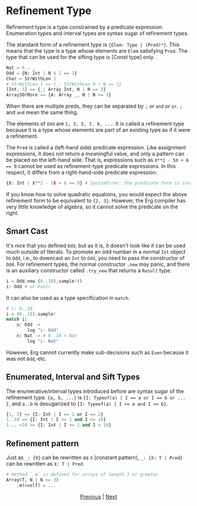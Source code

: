 # Refinement Type

Refinement type is a type constrained by a predicate expression. Enumeration types and interval types are syntax sugar of refinement types.

The standard form of a refinement type is `{Elem: Type | (Pred)*}`. This means that the type is a type whose elements are `Elem` satisfying `Pred`.
The type that can be used for the sifting type is [Const type] only.

```python
Nat = 0.. _
Odd = {N: Int | N % 2 == 1}
Char = StrWithLen 1
# StrWithLen 1 == {_: StrWithLen N | N == 1}
[Int; 3] == {_: Array Int, N | N == 3}
Array3OrMore == {A: Array _, N | N >= 3}
```

When there are multiple preds, they can be separated by `;` or `and` or `or`. `;` and `and` mean the same thing.

The elements of `Odd` are `1, 3, 5, 7, 9, ...`.
It is called a refinement type because it is a type whose elements are part of an existing type as if it were a refinement.

The `Pred` is called a (left-hand side) predicate expression. Like assignment expressions, it does not return a meaningful value, and only a pattern can be placed on the left-hand side.
That is, expressions such as `X**2 - 5X + 6 == 0` cannot be used as refinement-type predicate expressions. In this respect, it differs from a right-hand-side predicate expression.

```python
{X: Int | X**2 - 5X + 6 == 0} # SyntaxError: the predicate form is invalid. Only names can be on the left-hand side
```

If you know how to solve quadratic equations, you would expect the above refinement form to be equivalent to `{2, 3}`.
However, the Erg compiler has very little knowledge of algebra, so it cannot solve the predicate on the right.

## Smart Cast

It's nice that you defined `Odd`, but as it is, it doesn't look like it can be used much outside of literals. To promote an odd number in a normal `Int` object to `Odd`, i.e., to downcast an `Int` to `Odd`, you need to pass the constructor of `Odd`.
For refinement types, the normal constructor `.new` may panic, and there is an auxiliary constructor called `.try_new` that returns a `Result` type.

```python
i = Odd.new (0..10).sample!()
i: Odd # or Panic
```

It can also be used as a type specification in `match`.

```python
# i: 0..10
i = (0..10).sample!
match i:
    o: Odd ->
        log "i: Odd"
    n: Nat -> # 0..10 < Nat
        log "i: Nat"
```

However, Erg cannot currently make sub-decisions such as `Even` because it was not `Odd`, etc.

## Enumerated, Interval and Sift Types

The enumerative/interval types introduced before are syntax sugar of the refinement type.
`{a, b, ...}` is `{I: Typeof(a) | I == a or I == b or ... }`, and `a..b` is desugarized to `{I: Typeof(a) | I >= a and I <= b}`.

```python
{1, 2} == {I: Int | I == 1 or I == 2}
1..10 == {I: Int | I >= 1 and I <= 10}
1... <10 == {I: Int | I >= 1 and I < 10}
```

## Refinement pattern

Just as `_: {X}` can be rewritten as `X` (constant pattern), `_: {X: T | Pred}` can be rewritten as `X: T | Pred`.

```python
# method `.m` is defined for arrays of length 3 or greater
Array(T, N | N >= 3)
    .m(&self) = ...
```

<p align='center'>
    <a href='./11_enum.md'>Previous</a> | <a href='./13_algebraic.md'>Next</a>
</p>